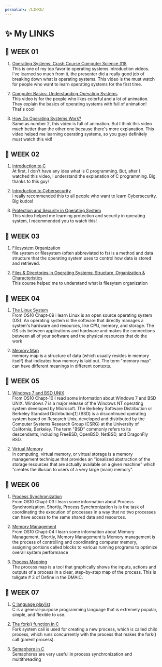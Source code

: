 ```yaml
---
permalink: /LINKS/
---
```


# ✨  My LINKS 

## 🍓  WEEK 01

1. [Operating Systems: Crash Course Computer Science #18](https://www.youtube.com/watch?v=26QPDBe-NB8)<br>
This is one of my top favorite operating systems introduction videos. 
I've learned so much from it, the presenter did a really good job of breaking down what is operating systems.
This video is the must watch for people who want to learn operating systems for the first time.

2. [Computer Basics: Understanding Operating Systems](https://www.youtube.com/watch?v=fkGCLIQx1MI)<br>
This video is for the people who likes colorful and a lot of animation. 
They explain the basics of operating systems with full of animation! That's cool

3. [How Do Operating Systems Work?](https://www.youtube.com/watch?v=GjNp0bBrjmU)<br>
Same as number 2, this video is full of animation.
But I think this video much better than the other one because there's more explanation.
This video helped me learning operating systems, 
so you guys definitely must watch this vid!

## 🍓  WEEK 02

1. [Introduction to C](https://www.youtube.com/watch?v=CPjZKsUYSXg)<br>
At first, I don't have any idea what is C programming.
But, after I watched this video, I understand the explanation of C programming.
Big thanks to this guy!

2. [Introduction to Cybersecurity](https://www.codecademy.com/learn/introduction-to-cybersecurity)<br>
I really recommended this to all people who want to learn Cybersecurity.
Big kudos!

3. [Protection and Security in Operating System](https://www.youtube.com/watch?v=DKb7KhfoZmU)<br>
This video helped me learning protection and security in operating system, I recommended you to watch this!

## 🍓  WEEK 03

1. [Filesystem Organization](https://www.geeksforgeeks.org/file-organization-in-dbms-set-1/)</br>
file system or filesystem (often abbreviated to fs) is a method and data structure that the operating system uses to control how data is stored and retrieved.

2. [Files & Directories in Operating Systems: Structure, Organization & Characteristics](https://study.com/academy/lesson/files-directories-in-operating-systems-structure-organization-characteristics.html)</br>
This course helped me to understand what is filesytem organization

## 🍓  WEEK 04

1. [The Linux System](https://www.os-book.com/OS10/slide-dir/)</br>
From OS10 Chapt-09 i learn Linux is an open source operating system (OS). An operating system is the software that directly manages a system's hardware and resources, like CPU, memory, and storage. The OS sits between applications and hardware and makes the connections between all of your software and the physical resources that do the work

2. [Memory Map](https://www.youtube.com/watch?v=aT5XMOrid7Y)</br>
memory map is a structure of data (which usually resides in memory itself) that indicates how memory is laid out. The term "memory map" can have different meanings in different contexts.

## 🍓  WEEK 05

1. [Windows 7 and BSD UNIX](https://www.os-book.com/OS10/slide-dir/)</br>
From OS10 Chapt-10 I read some information about Windows 7 and BSD UNIX. Windows 7 is a major release of the Windows NT operating system developed by Microsoft. The Berkeley Software Distribution or Berkeley Standard Distribution[1] (BSD) is a discontinued operating system based on Research Unix, developed and distributed by the Computer Systems Research Group (CSRG) at the University of California, Berkeley. The term "BSD" commonly refers to its descendants, including FreeBSD, OpenBSD, NetBSD, and DragonFly BSD.

2. [Virtual Memory](https://www.youtube.com/watch?v=qlH4-oHnBb8)</br>
In computing, virtual memory, or virtual storage is a memory management technique that provides an "idealized abstraction of the storage resources that are actually available on a given machine" which "creates the illusion to users of a very large (main) memory".

## 🍓  WEEK 06

1. [Process Synchronization](https://www.os-book.com/OS10/slide-dir/)</br>
From OS10 Chapt-03 I learn some information about Process Synchronization. Shortly, Process Synchronization is  is the task of coordinating the execution of processes in a way that no two processes can have access to the same shared data and resources.

2. [Memory Management](https://www.os-book.com/OS10/slide-dir/)</br>
From OS10 Chapt-04 I learn some information about Memory Management. Shortly, Memory Management is Memory management is the process of controlling and coordinating computer memory, assigning portions called blocks to various running programs to optimize overall system performance

3. [Process Mapping](https://www.youtube.com/watch?v=Y7g8vWv11Vk)</br>
The process map is a tool that graphically shows the inputs, actions and outputs of a process in a clear, step-by-step map of the process. This is tollgate # 3 of Define in the DMAIC. 

## 🍓  WEEK 07

1. [C language playlist](https://www.youtube.com/watch?v=rLf3jnHxSmU&list=PLBlnK6fEyqRggZZgYpPMUxdY1CYkZtARR)</br>
C is a general-purpose programming language that is extremely popular, simple, and flexible to use.

2. [The fork() function in C](https://www.youtube.com/watch?v=cex9XrZCU14)</br>
Fork system call is used for creating a new process, which is called child process, which runs concurrently with the process that makes the fork() call (parent process). 

3. [Semaphore in C](https://www.youtube.com/watch?v=ukM_zzrIeXs)</br>
Semaphores are very useful in process synchronization and multithreading

